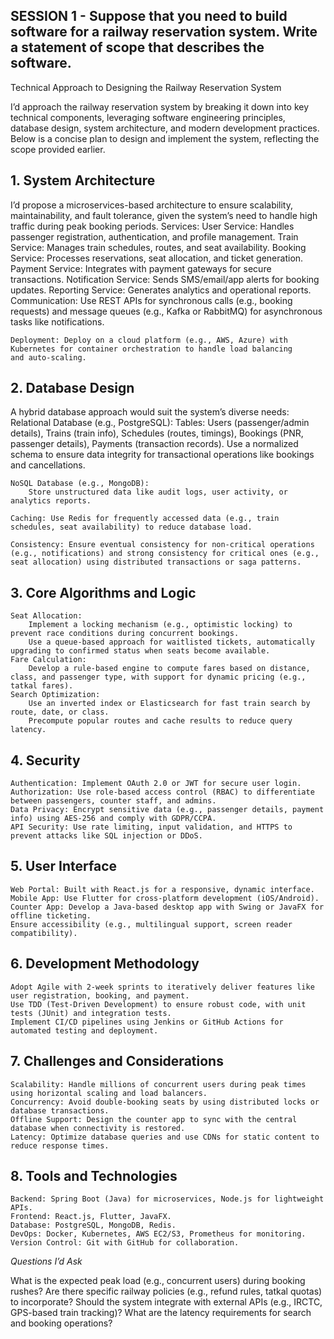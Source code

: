 ## SESSION 1 - Suppose that you need to build software for a railway reservation system. Write a statement of scope that describes the software.

Technical Approach to Designing the Railway Reservation System

I’d approach the railway reservation system by breaking it down into key technical components, leveraging software engineering principles, database design, system architecture, and modern development practices. Below is a concise plan to design and implement the system, reflecting the scope provided earlier.

## 1. System Architecture
I’d propose a microservices-based architecture to ensure scalability, maintainability, and fault tolerance, given the system’s need to handle high traffic during peak booking periods.
    Services:
        User Service: Handles passenger registration, authentication, and profile management.
        Train Service: Manages train schedules, routes, and seat availability.
        Booking Service: Processes reservations, seat allocation, and ticket generation.
        Payment Service: Integrates with payment gateways for secure transactions.
        Notification Service: Sends SMS/email/app alerts for booking updates.
        Reporting Service: Generates analytics and operational reports.
    Communication: Use REST APIs for synchronous calls (e.g., booking requests) and message queues (e.g., Kafka or RabbitMQ) for asynchronous tasks like notifications.

    Deployment: Deploy on a cloud platform (e.g., AWS, Azure) with Kubernetes for container orchestration to handle load balancing 
    and auto-scaling.

## 2. Database Design
A hybrid database approach would suit the system’s diverse needs:
    Relational Database (e.g., PostgreSQL):
        Tables: Users (passenger/admin details), Trains (train info), Schedules (routes, timings), Bookings (PNR, passenger details), Payments (transaction records).
        Use a normalized schema to ensure data integrity for transactional operations like bookings and cancellations.

    NoSQL Database (e.g., MongoDB):
        Store unstructured data like audit logs, user activity, or analytics reports.

    Caching: Use Redis for frequently accessed data (e.g., train schedules, seat availability) to reduce database load.

    Consistency: Ensure eventual consistency for non-critical operations (e.g., notifications) and strong consistency for critical ones (e.g., seat allocation) using distributed transactions or saga patterns.

## 3. Core Algorithms and Logic

    Seat Allocation:
        Implement a locking mechanism (e.g., optimistic locking) to prevent race conditions during concurrent bookings.
        Use a queue-based approach for waitlisted tickets, automatically upgrading to confirmed status when seats become available.
    Fare Calculation:
        Develop a rule-based engine to compute fares based on distance, class, and passenger type, with support for dynamic pricing (e.g., tatkal fares).
    Search Optimization:
        Use an inverted index or Elasticsearch for fast train search by route, date, or class.
        Precompute popular routes and cache results to reduce query latency.

## 4. Security
    Authentication: Implement OAuth 2.0 or JWT for secure user login.
    Authorization: Use role-based access control (RBAC) to differentiate between passengers, counter staff, and admins.
    Data Privacy: Encrypt sensitive data (e.g., passenger details, payment info) using AES-256 and comply with GDPR/CCPA.
    API Security: Use rate limiting, input validation, and HTTPS to prevent attacks like SQL injection or DDoS.

## 5. User Interface
    Web Portal: Built with React.js for a responsive, dynamic interface.
    Mobile App: Use Flutter for cross-platform development (iOS/Android).
    Counter App: Develop a Java-based desktop app with Swing or JavaFX for offline ticketing.
    Ensure accessibility (e.g., multilingual support, screen reader compatibility).

## 6. Development Methodology
    Adopt Agile with 2-week sprints to iteratively deliver features like user registration, booking, and payment.
    Use TDD (Test-Driven Development) to ensure robust code, with unit tests (JUnit) and integration tests.
    Implement CI/CD pipelines using Jenkins or GitHub Actions for automated testing and deployment.

## 7. Challenges and Considerations
    Scalability: Handle millions of concurrent users during peak times using horizontal scaling and load balancers.
    Concurrency: Avoid double-booking seats by using distributed locks or database transactions.
    Offline Support: Design the counter app to sync with the central database when connectivity is restored.
    Latency: Optimize database queries and use CDNs for static content to reduce response times.

## 8. Tools and Technologies
    Backend: Spring Boot (Java) for microservices, Node.js for lightweight APIs.
    Frontend: React.js, Flutter, JavaFX.
    Database: PostgreSQL, MongoDB, Redis.
    DevOps: Docker, Kubernetes, AWS EC2/S3, Prometheus for monitoring.
    Version Control: Git with GitHub for collaboration.

*Questions I’d Ask* 

What is the expected peak load (e.g., concurrent users) during booking rushes?
Are there specific railway policies (e.g., refund rules, tatkal quotas) to incorporate?
Should the system integrate with external APIs (e.g., IRCTC, GPS-based train tracking)?
What are the latency requirements for search and booking operations?
